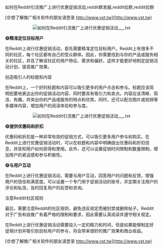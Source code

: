 如何在Reddit引流推广上进行优惠促销活动,reddit群发器,reddit拉群,reddit拉群

[😍想了解推广相关软件的朋友请登录 http://www.vst.tw](http://www.vst.tw)

 <center><img src="https://vst.tw/MP4/tuiguang/png/8.png" alt="如何在Reddit引流推广上进行优惠促销活动___.txt"></center>

**😄精准定位目标用户**

在Reddit上进行优惠促销活动，首先需要精准定位目标用户。Reddit上有很多不同的社区，每个社区都有自己的受众群体。因此，你需要找到与你的产品或服务相关的社区，并且了解该社区的用户特征、需求和偏好。这样才能更好地制定促销活动计划，提高推广效果。

创造吸引人的标题和内容

在Reddit上，一个好的标题和内容可以吸引更多的用户点击和参与。标题应该简明扼要地表达出你的促销活动内容，同时要具有吸引力和卖点。内容应该清晰、简洁、有趣，并突出你的产品或服务的特点和优势。同时，还可以配合图片或视频等多媒体内容，增加用户的阅读体验和参与度。

 <center><img src="https://vst.tw/MP4/tuiguang/png/4.png" alt="如何在Reddit引流推广上进行优惠促销活动___.txt"></center>

**😄提供优惠码和折扣**

优惠码和折扣是一种非常有效的促销方式，可以吸引更多用户参与和购买。在Reddit上进行优惠促销活动时，可以在标题和内容中明确提出优惠码和折扣信息，并告知用户如何获得和使用。此外，还可以设置促销时间限制和数量限制，增加用户的紧迫感和参与积极性。

**😄与用户互动**

在Reddit上进行优惠促销活动，需要与用户互动，回答用户的问题和反馈，增强用户的信任和满意度。可以设置一个专门用于促销活动的账号，并定期关注用户的评论和私信，及时回复用户的反馈和咨询。

注意Reddit社区规则

最后，需要注意Reddit的社区规则，避免违反规定而被封禁或删除帖子。Reddit对于广告和自推广有着严格的限制和要求，因此需要认真阅读并遵守相关规定。

在Reddit上进行优惠促销活动需要投入一定的精力和时间，但是如果能够制定好促销计划并吸引到目标用户的参与，将会带来很好的推广效果和商业收益。

[😍想了解推广相关软件的朋友请登录 http://www.vst.tw](http://www.vst.tw)



